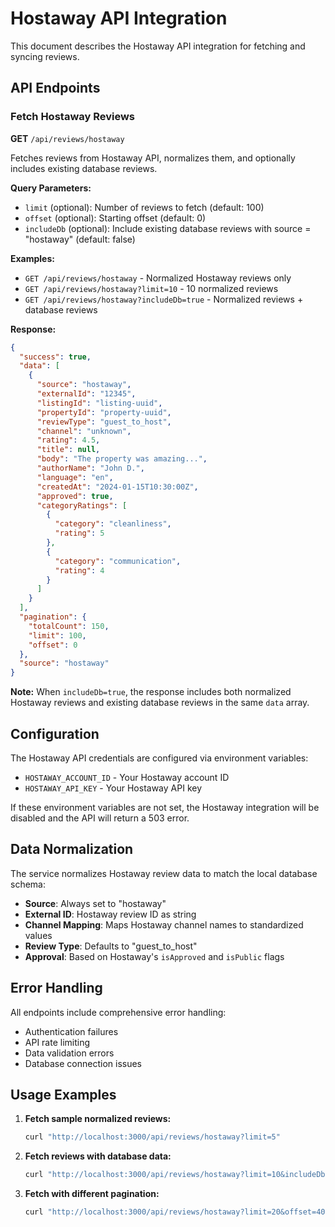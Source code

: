 # Hostaway API Integration

This document describes the Hostaway API integration for fetching and syncing reviews.

## API Endpoints

### Fetch Hostaway Reviews
**GET** `/api/reviews/hostaway`

Fetches reviews from Hostaway API, normalizes them, and optionally includes existing database reviews.

**Query Parameters:**
- `limit` (optional): Number of reviews to fetch (default: 100)
- `offset` (optional): Starting offset (default: 0)
- `includeDb` (optional): Include existing database reviews with source = "hostaway" (default: false)

**Examples:**
- `GET /api/reviews/hostaway` - Normalized Hostaway reviews only
- `GET /api/reviews/hostaway?limit=10` - 10 normalized reviews
- `GET /api/reviews/hostaway?includeDb=true` - Normalized reviews + database reviews

**Response:**
```json
{
  "success": true,
  "data": [
    {
      "source": "hostaway",
      "externalId": "12345",
      "listingId": "listing-uuid",
      "propertyId": "property-uuid",
      "reviewType": "guest_to_host",
      "channel": "unknown",
      "rating": 4.5,
      "title": null,
      "body": "The property was amazing...",
      "authorName": "John D.",
      "language": "en",
      "createdAt": "2024-01-15T10:30:00Z",
      "approved": true,
      "categoryRatings": [
        {
          "category": "cleanliness",
          "rating": 5
        },
        {
          "category": "communication", 
          "rating": 4
        }
      ]
    }
  ],
  "pagination": {
    "totalCount": 150,
    "limit": 100,
    "offset": 0
  },
  "source": "hostaway"
}
```

**Note:** When `includeDb=true`, the response includes both normalized Hostaway reviews and existing database reviews in the same `data` array.

## Configuration

The Hostaway API credentials are configured via environment variables:
- `HOSTAWAY_ACCOUNT_ID` - Your Hostaway account ID
- `HOSTAWAY_API_KEY` - Your Hostaway API key

If these environment variables are not set, the Hostaway integration will be disabled and the API will return a 503 error.

## Data Normalization

The service normalizes Hostaway review data to match the local database schema:

- **Source**: Always set to "hostaway"
- **External ID**: Hostaway review ID as string
- **Channel Mapping**: Maps Hostaway channel names to standardized values
- **Review Type**: Defaults to "guest_to_host"
- **Approval**: Based on Hostaway's `isApproved` and `isPublic` flags

## Error Handling

All endpoints include comprehensive error handling:
- Authentication failures
- API rate limiting
- Data validation errors
- Database connection issues

## Usage Examples

1. **Fetch sample normalized reviews:**
   ```bash
   curl "http://localhost:3000/api/reviews/hostaway?limit=5"
   ```

2. **Fetch reviews with database data:**
   ```bash
   curl "http://localhost:3000/api/reviews/hostaway?limit=10&includeDb=true"
   ```

3. **Fetch with different pagination:**
   ```bash
   curl "http://localhost:3000/api/reviews/hostaway?limit=20&offset=40"
   ```
